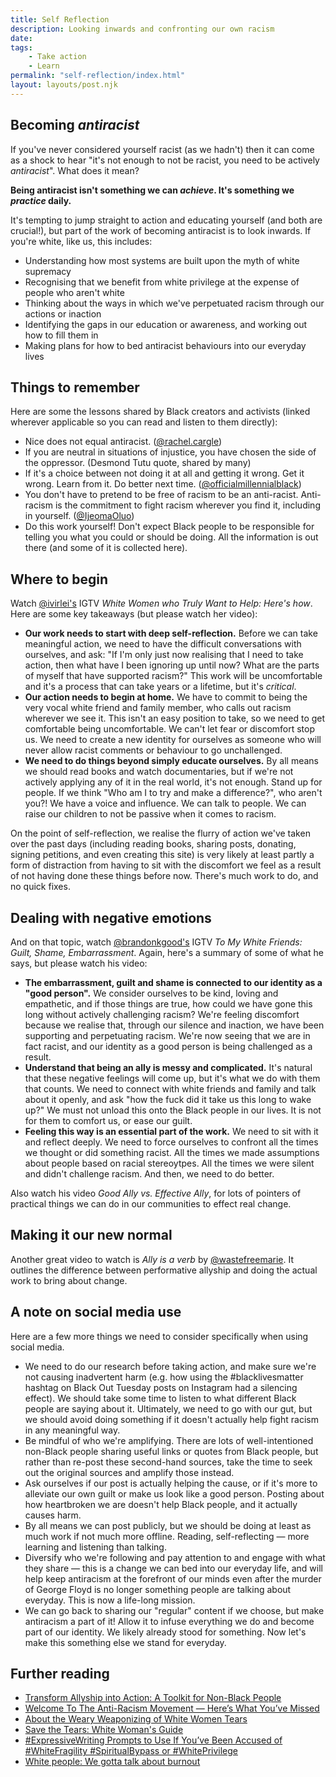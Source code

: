 ```yaml
---
title: Self Reflection
description: Looking inwards and confronting our own racism
date:
tags:
    - Take action
    - Learn
permalink: "self-reflection/index.html"
layout: layouts/post.njk
---
```

## Becoming *antiracist*
If you've never considered yourself racist (as we hadn't) then it can come as a shock to hear "it's not enough to not be racist, you need to be actively *antiracist*". What does it mean?

**Being antiracist isn't something we can *achieve*. It's something we *practice* daily.** 

It's tempting to jump straight to action and educating yourself (and both are crucial!), but part of the work of becoming antiracist is to look inwards. If you're white, like us, this includes:

- Understanding how most systems are built upon the myth of white supremacy
- Recognising that we benefit from white privilege at the expense of people who aren't white
- Thinking about the ways in which we've perpetuated racism through our actions or inaction
- Identifying the gaps in our education or awareness, and working out how to fill them in
- Making plans for how to bed antiracist behaviours into our everyday lives

## Things to remember
Here are some the lessons shared by Black creators and activists (linked wherever applicable so you can read and listen to them directly):

- Nice does not equal antiracist. ([@rachel.cargle](https://www.instagram.com/rachel.cargle/))
- If you are neutral in situations of injustice, you have chosen the side of the oppressor. (Desmond Tutu quote, shared by many) 
- If it's a choice between not doing it at all and getting it wrong. Get it wrong. Learn from it. Do better next time. ([@officialmillennialblack](https://www.instagram.com/officialmillennialblack/))
- You don't have to pretend to be free of racism to be an anti-racist. Anti-racism is the commitment to fight racism wherever you find it, including in yourself. ([@IjeomaOluo](https://twitter.com/ijeomaoluo/status/1150565193832943617?lang=en))
- Do this work yourself! Don't expect Black people to be responsible for telling you what you could or should be doing. All the information is out there (and some of it is collected here).

## Where to begin
Watch [@ivirlei's](https://www.instagram.com/ivirlei/) IGTV *White Women who Truly Want to Help: Here's how*. Here are some key takeaways (but please watch her video):

- **Our work needs to start with deep self-reflection.** Before we can take meaningful action, we need to have the difficult conversations with ourselves, and ask: "If I'm only just now realising that I need to take action, then what have I been ignoring up until now? What are the parts of myself that have supported racism?" This work will be uncomfortable and it's a process that can take years or a lifetime, but it's *critical*. 
- **Our action needs to begin at home.** We have to commit to being the very vocal white friend and family member, who calls out racism wherever we see it. This isn't an easy position to take, so we need to get comfortable being uncomfortable. We can't let fear or discomfort stop us. We need to create a new identity for ourselves as someone who will never allow racist comments or behaviour to go unchallenged. 
- **We need to do things beyond simply educate ourselves.** By all means we should read books and watch documentaries, but if we're not actively applying any of it in the real world, it's not enough. Stand up for people. If we think "Who am I to try and make a difference?", who aren't you?! We have a voice and influence. We can talk to people. We can raise our children to not be passive when it comes to racism.

On the point of self-reflection, we realise the flurry of action we've taken over the past days (including reading books, sharing posts, donating, signing petitions, and even creating this site) is very likely at least partly a form of distraction from having to sit with the discomfort we feel as a result of not having done these things before now. There's much work to do, and no quick fixes. 

## Dealing with negative emotions

And on that topic, watch [@brandonkgood's](https://www.instagram.com/brandonkgood/) IGTV *To My White Friends: Guilt, Shame, Embarrassment*. Again, here's a summary of some of what he says, but please watch his video: 

- **The embarrassment, guilt and shame is connected to our identity as a "good person".** We consider ourselves to be kind, loving and empathetic, and if those things are true, how could we have gone this long without actively challenging racism? We're feeling discomfort because we realise that, through our silence and inaction, we have been supporting and perpetuating racism. We're now seeing that we are in fact racist, and our identity as a good person is being challenged as a result.
- **Understand that being an ally is messy and complicated.** It's natural that these negative feelings will come up, but it's what we do with them that counts. We need to connect with white friends and family and talk about it openly, and ask "how the fuck did it take us this long to wake up?" We must not unload this onto the Black people in our lives. It is not for them to comfort us, or ease our guilt.
- **Feeling this way is an essential part of the work.** We need to sit with it and reflect deeply. We need to force ourselves to confront all the times we thought or did something racist. All the times we made assumptions about people based on racial stereoytpes. All the times we were silent and didn't challenge racism. And then, we need to do better.

Also watch his video *Good Ally vs. Effective Ally*, for lots of pointers of practical things we can do in our communities to effect real change.

## Making it our new normal
Another great video to watch is *Ally is a verb* by [@wastefreemarie](https://www.instagram.com/wastefreemarie/). It outlines the difference between performative allyship and doing the actual work to bring about change.  

## A note on social media use

Here are a few more things we need to consider specifically when using social media.

- We need to do our research before taking action, and make sure we're not causing inadvertent harm (e.g. how using the #blacklivesmatter hashtag on Black Out Tuesday posts on Instagram had a silencing effect). We should take some time to listen to what different Black people are saying about it. Ultimately, we need to go with our gut, but we should avoid doing something if it doesn't actually help fight racism in any meaningful way.
- Be mindful of who we're amplifying. There are lots of well-intentioned non-Black people sharing useful links or quotes from Black people, but rather than re-post these second-hand sources, take the time to seek out the original sources and amplify those instead.
- Ask ourselves if our post is actually helping the cause, or if it's more to alleviate our own guilt or make us look like a good person. Posting about how heartbroken we are doesn't help Black people, and it actually causes harm.
- By all means we can post publicly, but we should be doing at least as much work if not much more offline. Reading, self-reflecting — more learning and listening than talking.
- Diversify who we're following and pay attention to and engage with what they share — this is a change we can bed into our everyday life, and will help keep antiracism at the forefront of our minds even after the murder of George Floyd is no longer something people are talking about everyday. This is now a life-long mission.
- We can go back to sharing our "regular" content if we choose, but make antiracism a part of it! Allow it to infuse everything we do and become part of our identity. We likely already stood for something. Now let's make this something else we stand for everyday.

## Further reading

- [Transform Allyship into Action: A Toolkit for Non-Black People](https://www.instagram.com/p/CA09srxF1Fg/)
- [Welcome To The Anti-Racism Movement — Here’s What You’ve Missed](https://medium.com/the-establishment/welcome-to-the-anti-racism-movement-heres-what-you-ve-missed-711089cb7d34)
- [About the Weary Weaponizing of White Women Tears](https://www.awesomelyluvvie.com/2018/04/weaponizing-white-women-tears.html)
- [Save the Tears: White Woman's Guide](https://tatianamac.com/posts/save-the-tears/)
- [#ExpressiveWriting Prompts to Use If You’ve Been Accused of #WhiteFragility #SpiritualBypass or #WhitePrivilege](http://leesareneehall.com/expressivewriting-prompts-to-use-if-youve-been-accused-of-whitefragility-spiritualbypass-or-whiteprivilege/)
- [White people: We gotta talk about burnout](https://twitter.com/TatianaTMac/status/1268909345141473281)
